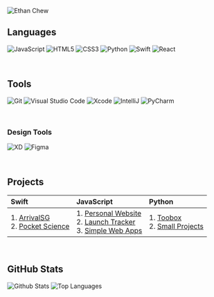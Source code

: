![Ethan Chew](https://socialify.git.ci/Ethan-Chew/Ethan-Chew/image?description=1&descriptionEditable=Developer%2C%20Designer%2C%20Student&pattern=Circuit%20Board&theme=Light) 

## Languages
<p>
  <img alt="JavaScript" src="https://img.shields.io/badge/javascript-%23323330.svg?style=for-the-badge&logo=javascript&logoColor=%23F7DF1E"/>
  <img alt="HTML5" src="https://img.shields.io/badge/html5-%23E34F26.svg?style=for-the-badge&logo=html5&logoColor=white"/>
  <img alt="CSS3" src="https://img.shields.io/badge/css3-%231572B6.svg?style=for-the-badge&logo=css3&logoColor=white"/>
  <img alt="Python" src="https://img.shields.io/badge/python-%2314354C.svg?style=for-the-badge&logo=python&logoColor=white"/>
  <img alt="Swift" src="https://img.shields.io/badge/swift-%23FA7343.svg?style=for-the-badge&logo=swift&logoColor=white"/>
  <img alt="React" src="https://img.shields.io/badge/react-%2320232a.svg?style=for-the-badge&logo=react&logoColor=%2361DAFB"/>
</p>
<br />

## Tools
<p>
  <img alt="Git" src="https://img.shields.io/badge/git-%23F05033.svg?style=for-the-badge&logo=git&logoColor=white"/>
  <img alt="Visual Studio Code" src="https://img.shields.io/badge/VisualStudioCode-0078d7.svg?style=for-the-badge&logo=visual-studio-code&logoColor=white"/>
  <img alt="Xcode" src="https://img.shields.io/badge/Xcode-007ACC?style=for-the-badge&logo=Xcode&logoColor=white"/>
  <img alt="IntelliJ" src="https://img.shields.io/badge/IntelliJIDEA-000000.svg?style=for-the-badge&logo=intellij-idea&logoColor=white"/>
  <img alt="PyCharm" src="https://img.shields.io/badge/pycharm-143?style=for-the-badge&logo=pycharm&logoColor=black&color=black&labelColor=green"/>
</p>

<br />

### Design Tools
<p>
  <img alt="XD" src="https://img.shields.io/badge/adobexd-%23FF26BE.svg?style=for-the-badge&logo=adobexd&logoColor=white"/>
  <img alt="Figma" src="https://img.shields.io/badge/figma-%23F24E1E.svg?style=for-the-badge&logo=figma&logoColor=white"/>
</p>

<br />

## Projects
| Swift | JavaScript | Python |
| :-- | :-- | :-- |
| 1. [ArrivalSG](https://github.com/swiftinsg/2021-ArrivalSG) <br/> 2. [Pocket Science](https://github.com/Newspace-Inc/Pocket-Science-iOS) | 1. [Personal Website](https://github.com/Ethan-Chew/Personal-Website) <br/> 2. [Launch Tracker](https://github.com/Ethan-Chew/Space-Launch-Tracker) <br/> 3. [Simple Web Apps](https://github.com/Ethan-Chew/Web-Apps) | 1. [Toobox](https://github.com/Ethan-Chew/toobox) <br/> 2. [Small Projects](https://github.com/Ethan-Chew/Small-Projects) |


<br />

## GitHub Stats

![Github Stats](https://github-readme-stats.vercel.app/api?username=Ethan-Chew&count_private=true&show_icons=true&include_all_commits=true)
![Top Languages](https://github-readme-stats.vercel.app/api/top-langs/?username=Ethan-Chew&layout=compact&hide=tcl)
